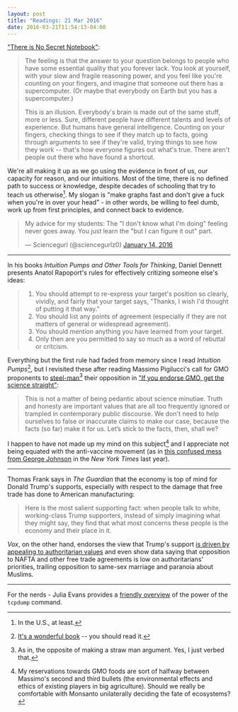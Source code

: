 ```yaml
---
layout: post
title: "Readings: 21 Mar 2016"
date: 2016-03-21T11:54:13-04:00
---
```


["There is No Secret Notebook"](https://srconstantin.wordpress.com/2016/03/21/there-is-no-secret-notebook/):

> The feeling is that the answer to your question belongs to people who have some essential quality that you forever lack. You look at yourself, with your slow and fragile reasoning power, and you feel like you're counting on your fingers, and imagine that someone out there has a supercomputer. (Or maybe that everybody on Earth but you has a supercomputer.)
>
> This is an illusion. Everybody's brain is made out of the same stuff, more or less. Sure, different people have different talents and levels of experience. But humans have general intelligence. Counting on your fingers, checking things to see if they match up to facts, going through arguments to see if they're valid, trying things to see how they work -- that's how everyone figures out what's true. There aren't people out there who have found a shortcut.

We're all making it up as we go using the evidence in front of us, our capacity for reason, and our intuitions. Most of the time, there is no defined path to success or knowledge, despite decades of schooling that try to teach us otherwise[^1]. My slogan is "make graphs fast and don't give a fuck when you're in over your head" - in other words, be willing to feel dumb, work up from first principles, and connect back to evidence.

<blockquote class="twitter-tweet" data-lang="en"><p lang="en" dir="ltr">My advice for my students: The &quot;I don&#39;t know what I&#39;m doing&quot; feeling never goes away. You just learn the &quot;but I can figure it out&quot; part.</p>&mdash; Sciencegurl (@sciencegurlz0) <a href="https://twitter.com/sciencegurlz0/status/687739023826235393">January 14, 2016</a></blockquote> <script async src="//platform.twitter.com/widgets.js" charset="utf-8"></script>

----

In his books _Intuition Pumps and Other Tools for Thinking_, Daniel Dennett presents Anatol Rapoport's rules for effectively critizing someone else's ideas:

> 1. You should attempt to re-express your target's position so clearly, vividly, and fairly that your target says, "Thanks, I wish I'd thought of putting it that way."
> 2. You should list any points of agreement (especially if they are not matters of general or widespread agreement).
> 3. You should mention anything you have learned from your target.
> 4. Only then are you permitted to say so much as a word of rebuttal or critcism.

Everything but the first rule had faded from memory since I read _Intuition Pumps_[^2], but I revisited these after reading Massimo Pigilucci's call for GMO proponents to [steel-man](https://wiki.lesswrong.com/wiki/Steel_man)[^3] their opposition in ["If you endorse GMO, get the science straight"](https://platofootnote.wordpress.com/2016/03/16/if-you-endorse-gmos-get-the-science-straight/):

> This is not a matter of being pedantic about science minutiae. Truth and honesty are important values that are all too frequently ignored or trampled in contemporary public discourse. We don't need to help ourselves to false or inaccurate claims to make our case, because the facts (so far) make it for us. Let’s stick to the facts, then, shall we?

I happen to have not made up my mind on this subject[^4] and I appreciate not being equated with the anti-vaccine movement (as in [this confused mess from George Johnson](http://www.nytimes.com/2015/08/25/science/the-widening-world-of-hand-picked-truths.html?nytmobile=0&_r=0) in the _New York Times_ last year).

----

Thomas Frank says in _The Guardian_ that the economy is top of mind for Donald Trump's supports, especially with respect to the damage that free trade has done to American manufacturing:

> Here is the most salient supporting fact: when people talk to white, working-class Trump supporters, instead of simply imagining what they might say, they find that what most concerns these people is the economy and their place in it.

_Vox_, on the other hand, endorses the view that Trump's support [is driven by appealing to authoritarian values](http://www.vox.com/2016/3/1/11127424/trump-authoritarianism) and even show data saying that opposition to NAFTA and other free trade agreements is low on authoritarians' priorities, trailing opposition to same-sex marriage and paranoia about Muslims.

----

For the nerds - Julia Evans provides a [friendly overview](http://jvns.ca/blog/2016/03/16/tcpdump-is-amazing/) of the power of the `tcpdump` command.

[^1]:	In the U.S., at least.

[^2]:	[It's a wonderful book](https://www.goodreads.com/book/show/18378002-intuition-pumps-and-other-tools-for-thinking?from_new_nav=true&ac=1&from_search=true) -- you should read it.

[^3]:	As in, the opposite of making a straw man argument. Yes, I just verbed that.

[^4]:	My reservations towards GMO foods are sort of halfway between Massimo's second and third bullets (the environmental effects and ethics of existing players in big agriculture). Should we really be comfortable with Monsanto unilaterally deciding the fate of ecosystems?
